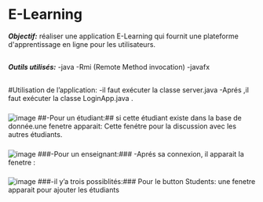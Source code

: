# E-Learning
***Objectif:***
réaliser une application E-Learning qui fournit une plateforme d'apprentissage en ligne pour les utilisateurs.
##
***Outils utilisés:***
-java
-Rmi (Remote Method invocation)
-javafx
##
#Utilisation de l’application:
-il faut exécuter la classe server.java 
-Aprés ,il faut exécuter la classe LoginApp.java .
###
![image](https://user-images.githubusercontent.com/108548578/216555857-9323d207-761e-4b87-8cb8-81b64dea27de.png)
##-Pour un étudiant:##
si cette étudiant existe dans la base de donnée.une fenetre apparait:
Cette fenétre pour la discussion avec les autres étudiants.
###
![image](https://user-images.githubusercontent.com/108548578/216556183-362df8f2-0051-48f4-9892-eeff7be5fad2.png)
###-Pour un enseignant:###
 -Aprés sa connexion, il apparait la fenetre :
 ###
 ![image](https://user-images.githubusercontent.com/108548578/216556380-160f63c3-c22c-4d56-a604-ecd93b429fa6.png)
 ###-il y’a trois possiblités:###
Pour le button Students:  une fenetre apparait pour ajouter les étudiants




